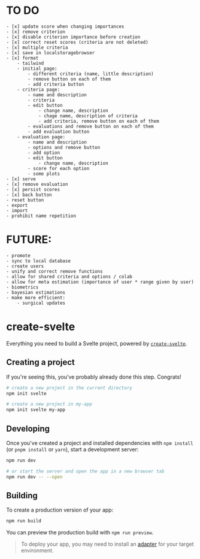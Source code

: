 # TO DO
	- [x] update score when changing importances
	- [x] remove criterion
    - [x] disable criterion importance before creation
    - [x] correct reset scores (criteria are not deleted)
	- [x] multiple criteria
	- [x] save in localstoragebrowser
	- [x] format
        - tailwind
        - initial page:
            - different criteria (name, little description)
            - remove button on each of them
            - add criteria button
        - criteria page:
            - name and description
            - criteria
            - edit button
                - change name, description
                - chage name, description of criteria
                - add criteria, remove button on each of them
            - evaluations and remove button on each of them
            - add evaluation button
        - evaluation page:
            - name and description
            - options and remove button
            - add option
            - edit button
                - change name, description
            - score for each option
            - some plots
	- [x] serve
    - [x] remove evaluation
    - [x] persist scores
    - [x] back button
    - reset button
	- export
	- import
    - prohibit name repetition

# FUTURE:
	- promote
	- sync to local database
	- create users
    - unify and correct remove functions
	- allow for shared criteria and options / colab
	- allow for meta estimation (importance of user * range given by user)
	- biometrics
	- bayesian estimations
    - make more efficient:
        - surgical updates


# create-svelte

Everything you need to build a Svelte project, powered by [`create-svelte`](https://github.com/sveltejs/kit/tree/master/packages/create-svelte).

## Creating a project

If you're seeing this, you've probably already done this step. Congrats!

```bash
# create a new project in the current directory
npm init svelte

# create a new project in my-app
npm init svelte my-app
```

## Developing

Once you've created a project and installed dependencies with `npm install` (or `pnpm install` or `yarn`), start a development server:

```bash
npm run dev

# or start the server and open the app in a new browser tab
npm run dev -- --open
```

## Building

To create a production version of your app:

```bash
npm run build
```

You can preview the production build with `npm run preview`.

> To deploy your app, you may need to install an [adapter](https://kit.svelte.dev/docs/adapters) for your target environment.
